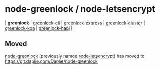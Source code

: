 node-greenlock / node-letsencrypt
=====

| **greenlock**
| [greenlock-cli](https://git.daplie.com/Daplie/greenlock-cli)
| [greenlock-express](https://git.daplie.com/Daplie/greenlock-express)
| [greenlock-cluster](https://git.daplie.com/Daplie/greenlock-cluster)
| [greenlock-koa](https://git.daplie.com/Daplie/greenlock-koa)
| [greenlock-hapi](https://git.daplie.com/Daplie/greenlock-hapi)
|

Moved
-----

[node-greenlock](https://git.daplie.com/Daplie/greenlock) (previously named [node-letsencrypt](https://git.daplie.com/Daplie/node-greenlock))
has moved to https://git.daplie.com/Daplie/node-greenlock
